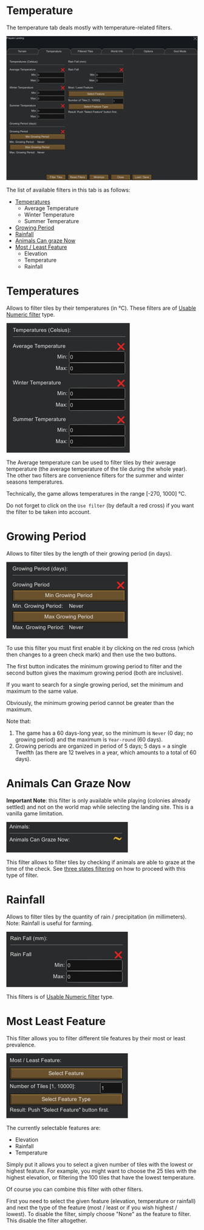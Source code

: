 Temperature
============

The temperature tab deals mostly with temperature-related filters.

![Temperature Tab](assets/temperature_tab.png)

The list of available filters in this tab is as follows:
* [Temperatures](#temperatures)
    * Average Temperature
    * Winter Temperature
    * Summer Temperature
* [Growing Period](#growing-period)
* [Rainfall](#rainfall)
* [Animals Can graze Now](#animals-can-graze-now)
* [Most / Least Feature](#most-least-feature)
    * Elevation
    * Temperature
    * Rainfall

# Temperatures

Allows to filter tiles by their temperatures (in °C). These filters are of [Usable Numeric filter](filtering.md#usable-numeric) type.

![Temperatures selection](assets/select_temperatures.png)

The Average temperature can be used to filter tiles by their average temperature (the average temperature of the tile during the whole year).
The other two filters are convenience filters for the summer and winter seasons temperatures.
  
Technically, the game allows temperatures in the range [-270, 1000] °C.

Do not forget to click on the `Use filter` (by default a red cross) if you want the filter to be taken into account.

# Growing Period

Allows to filter tiles by the length of their growing period (in days).

![Growing period selection](assets/select_growing_period.png) 

To use this filter you must first enable it by clicking on the red cross (which then changes to a green check mark) and then use the two buttons.

The first button indicates the minimum growing period to filter and the second button gives the maximum growing period (both are inclusive). 

If you want to search for a single growing period, set the minimum and maximum to the same value.

Obviously, the minimum growing period cannot be greater than the maximum.

Note that:

1. The game has a 60 days-long year, so the minimum is `Never` (0 day; no growing period) and the maximum is `Year-round` (60 days).
2. Growing periods are organized in period of 5 days; 5 days = a single Twelfth (as there are 12 twelves in a year, which amounts to a total of 60 days).

# Animals Can Graze Now

**Important Note**: this filter is only available while playing (colonies already settled) and not on the world map while selecting the landing site. This is a vanilla game limitation.

![Animals Can Graze Now selection](assets/select_animals_can_graze_now.png) 
  
This filter allows to filter tiles by checking if animals are able to graze at the time of the check.
See [three states filtering](filtering.md#three-states) on how to proceed with this type of filter.

# Rainfall

Allows to filter tiles by the quantity of rain / precipitation (in millimeters). Note: Rainfall is useful for farming.

![Rainfall selection](assets/select_rainfall.png) 

This filters is of [Usable Numeric filter](filtering.md#usable-numeric) type.

# Most Least Feature

This filter allows you to filter different tile features by their most or least prevalence.

![Most Least Feature selection](assets/select_most_least.png)

The currently selectable features are:
* Elevation
* Rainfall
* Temperature

Simply put it allows you to select a given number of tiles with the lowest or highest feature. For example, you might want to choose the 25 tiles with the highest elevation, or filtering the 100 tiles that have the lowest temperature.

Of course you can combine this filter with other filters.

First you need to select the given feature (elevation, temperature or rainfall) and next the type of the feature (most / least or if you wish highest / lowest).
To disable the filter, simply choose "None" as the feature to filter. This disable the filter altogether.